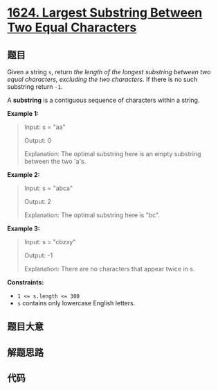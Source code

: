 # [1624. Largest Substring Between Two Equal Characters](https://leetcode.com/problems/largest-substring-between-two-equal-characters/)

## 题目

Given a string `s`, return _the length of the longest substring between two
equal characters, excluding the two characters._ If there is no such substring
return `-1`.

A **substring** is a contiguous sequence of characters within a string.



**Example 1:**

> Input: s = "aa"
> 
> Output: 0
> 
> Explanation: The optimal substring here is an empty substring between the two 'a's.

**Example 2:**

> Input: s = "abca"
> 
> Output: 2
> 
> Explanation: The optimal substring here is "bc".

**Example 3:**

> Input: s = "cbzxy"
> 
> Output: -1
> 
> Explanation: There are no characters that appear twice in s.

**Constraints:**

  * `1 <= s.length <= 300`
  * `s` contains only lowercase English letters.


## 题目大意

## 解题思路

## 代码

```javascript

```


